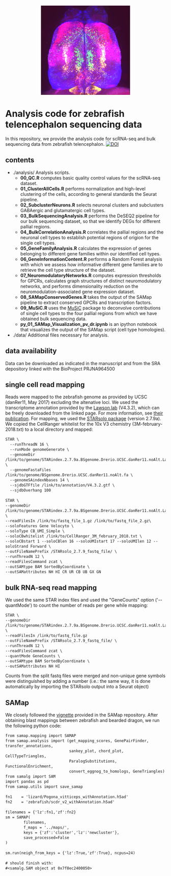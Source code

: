 <p align="center">
<img src="./Data/ColorfulTelencephalon_smoothed.jpg" width="280" height="280">
</p>

# Analysis code for zebrafish telencephalon sequencing data
In this repository, we provide the analysis code for scRNA-seq and bulk sequencing data from zebrafish telencephalon.
[![DOI](https://zenodo.org/badge/675645065.svg)](https://zenodo.org/doi/10.5281/zenodo.10209647)

## contents
- ./analysis/
  Analysis scripts.
  - **00_QC.R** computes basic quality control values for the scRNA-seq dataset.
  - **01_ClusterAllCells.R** performs normalization and high-level clustering of the cells, according to general standards the Seurat pipeline.
  - **02_SubclusterNeurons.R** selects neuronal clusters and subclusters GABAergic and glutamatergic cell types.
  - **03_BulkSequencingAnalysis.R** performs the DeSEQ2 pipeline for our bulk sequencing dataset, so that we identify DEGs for different pallial regions.
  - **04_BulkCorrelationAnalysis.R** correlates the pallial regions and the neuronal cell types to establish potential regions of origion for the single cell types.
  - **05_GeneFamilyAnalysis.R** calculates the expression of genes belonging to different gene families within our identified cell types.
  - **06_GeneInformationContent.R** performs a Random Forest analysis with which we assess how informative different gene families are to retrieve the cell type structure of the dataset.
  - **07_NeuromodulatoryNetworks.R** computes expression thresholds for GPCRs, calculates graph structures of distinct neuromodulatory networks, and performs dimensionality reduction on the neuromodulation-associated gene expression dataset.
  - **08_SAMapConservedGenes.R** takes the output of the SAMap pipeline to extract conserved GPCRs and transcription factors.
  - **09_MuSiC.R** uses the [MuSiC](https://xuranw.github.io/MuSiC/articles/MuSiC.html) package to deconvolve contributions of single cell types to the four pallial regions from which we have obtained bulk sequencing data.
  - **py_01_SAMap_Visualization_pv_dr.ipynb** is an ipython notebook that visualizes the output of the SAMap script (cell type homologies). 
- ./data/
  Additional files necessary for analysis.

## data availability
  Data can be downloaded as indicated in the manuscript and from the SRA depository linked with the BioProject PRJNA964500

## single cell read mapping
Reads were mapped to the zebrafish genome as provided by UCSC (danRer11, May 2017) excluding the altenative loci. We used the 
transcriptome annotation provided by the [Lawson lab](https://www.umassmed.edu/lawson-lab/reagents/zebrafish-transcriptome/) (V4.3.2), 
which can be freely downloaded from the linked page. For more information, see [their publication](https://elifesciences.org/articles/55792). 
For mapping, we used the [STARsolo package](https://github.com/alexdobin/STAR/blob/master/docs/STARsolo.md) (version 2.7.9a). We copied 
the CellRanger whitelist for the 10x V3 chemistry (3M-february-2018.txt) to a local directory and mapped:

```
STAR \
  --runThreadN 16 \
  --runMode genomeGenerate \
  --genomeDir /link/to/genome/STARindex.2.7.9a.BSgenome.Drerio.UCSC.danRer11.noAlt.Lawson4.3.2.sjdb100 \
  --genomeFastaFiles /link/to/genome/BSgenome.Drerio.UCSC.danRer11.noAlt.fa \
  --genomeSAindexNbases 14 \
  --sjdbGTFfile /link/to/annotation/V4.3.2.gtf \
  --sjdbOverhang 100

STAR \
--genomeDir /link/to/genome/STARindex.2.7.9a.BSgenome.Drerio.UCSC.danRer11.noAlt.Lawsone4.3.2.sjdb100/ \
--readFilesIn /link/to/fastq_file_1.gz /link/to/fastq_file_2.gz\
--soloFeatures Gene Velocyto \
--soloType CB_UMI_Simple \
--soloCBwhitelist /link/to/CellRanger_3M_february_2018.txt \
--soloCBstart 1 --soloCBlen 16 --soloUMIstart 17 --soloUMIlen 12 --soloStrand Forward \
--outFileNamePrefix /STARsolo_2.7.9_fastq_file/ \
--runThreadN 12 \
--readFilesCommand zcat \
--outSAMtype BAM SortedByCoordinate \
--outSAMattributes NH HI CR UR CB UB GX GN
```

## bulk RNA-seq read mapping
We used the same STAR index files and used the "GeneCounts" option ('--quantMode') to count the number of reads per gene while mapping: 

```
STAR \
--genomeDir /link/to/genome/STARindex.2.7.9a.BSgenome.Drerio.UCSC.danRer11.noAlt.Lawsone4.3.2.sjdb100/ \
--readFilesIn /link/to/fastq_file.gz
--outFileNamePrefix /STARsolo_2.7.9_fastq_file/ \
--runThreadN 12 \
--readFilesCommand zcat \
--quantMode GeneCounts \
--outSAMtype BAM SortedByCoordinate \
--outSAMattributes NH HI
```

Counts from the split fastq files were merged and non-unique gene symbols were distinguished by adding a number (i.e.: the same way, it is done automatically by importing the STARsolo output into a Seurat object)

## SAMap
We closely followed the [vignette](https://github.com/atarashansky/SAMap/blob/main/SAMap_vignette.ipynb) provided in the SAMap repository.
After obtaining blast mappings between zebrafish and bearded dragon, we run the following python code:
```
from samap.mapping import SAMAP
from samap.analysis import (get_mapping_scores, GenePairFinder, transfer_annotations,
                            sankey_plot, chord_plot, CellTypeTriangles,
                            ParalogSubstitutions, FunctionalEnrichment,
                            convert_eggnog_to_homologs, GeneTriangles)
from samalg import SAM
import pandas as pd    
from samap.utils import save_samap   

fn1    = 'lizard/Pogona_vitticeps_withAnnotation.h5ad'
fn2    = 'zebrafish/scdr_v2_withAnnotation.h5ad'

filenames = {'lz':fn1,'zf':fn2}   
sm = SAMAP(
        filenames,
        f_maps = '../maps/',
        keys = {'zf':'cluster','lz':'newcluster'},
        save_processed=False
)

sm.run(neigh_from_keys = {'lz':True,'zf':True}, ncpus=24)

# should finish with:
#<samalg.SAM object at 0x7f8ec2400050>
```

